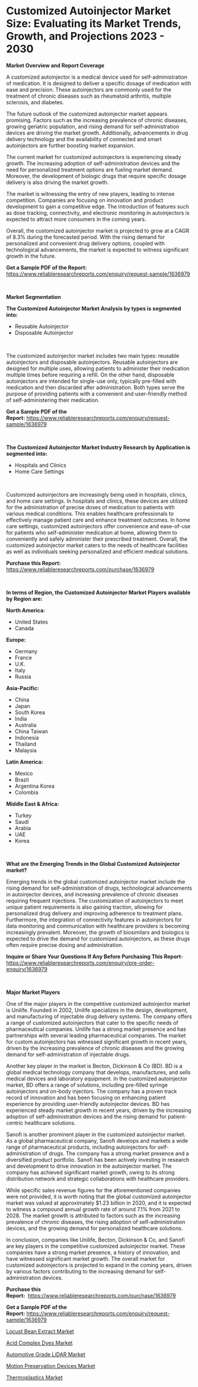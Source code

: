 <p><h1>Customized Autoinjector Market Size: Evaluating its Market Trends, Growth, and Projections 2023 - 2030</h1></p><p><strong>Market Overview and Report Coverage</strong></p>
<p><p>A customized autoinjector is a medical device used for self-administration of medication. It is designed to deliver a specific dosage of medication with ease and precision. These autoinjectors are commonly used for the treatment of chronic diseases such as rheumatoid arthritis, multiple sclerosis, and diabetes.</p><p>The future outlook of the customized autoinjector market appears promising. Factors such as the increasing prevalence of chronic diseases, growing geriatric population, and rising demand for self-administration devices are driving the market growth. Additionally, advancements in drug delivery technology and the availability of connected and smart autoinjectors are further boosting market expansion.</p><p>The current market for customized autoinjectors is experiencing steady growth. The increasing adoption of self-administration devices and the need for personalized treatment options are fueling market demand. Moreover, the development of biologic drugs that require specific dosage delivery is also driving the market growth.</p><p>The market is witnessing the entry of new players, leading to intense competition. Companies are focusing on innovation and product development to gain a competitive edge. The introduction of features such as dose tracking, connectivity, and electronic monitoring in autoinjectors is expected to attract more consumers in the coming years.</p><p>Overall, the customized autoinjector market is projected to grow at a CAGR of 8.3% during the forecasted period. With the rising demand for personalized and convenient drug delivery options, coupled with technological advancements, the market is expected to witness significant growth in the future.</p></p>
<p><strong>Get a Sample PDF of the Report:</strong> <a href="https://www.reliableresearchreports.com/enquiry/request-sample/1636979">https://www.reliableresearchreports.com/enquiry/request-sample/1636979</a></p>
<p>&nbsp;</p>
<p><strong>Market Segmentation</strong></p>
<p><strong>The Customized Autoinjector Market Analysis by types is segmented into:</strong></p>
<p><ul><li>Reusable Autoinjector</li><li>Disposable Autoinjector</li></ul></p>
<p>&nbsp;</p>
<p><p>The customized autoinjector market includes two main types: reusable autoinjectors and disposable autoinjectors. Reusable autoinjectors are designed for multiple uses, allowing patients to administer their medication multiple times before requiring a refill. On the other hand, disposable autoinjectors are intended for single-use only, typically pre-filled with medication and then discarded after administration. Both types serve the purpose of providing patients with a convenient and user-friendly method of self-administering their medication.</p></p>
<p><strong>Get a Sample PDF of the Report:</strong>&nbsp;<a href="https://www.reliableresearchreports.com/enquiry/request-sample/1636979">https://www.reliableresearchreports.com/enquiry/request-sample/1636979</a></p>
<p>&nbsp;</p>
<p><strong>The Customized Autoinjector Market Industry Research by Application is segmented into:</strong></p>
<p><ul><li>Hospitals and Clinics</li><li>Home Care Settings</li></ul></p>
<p>&nbsp;</p>
<p><p>Customized autoinjectors are increasingly being used in hospitals, clinics, and home care settings. In hospitals and clinics, these devices are utilized for the administration of precise doses of medication to patients with various medical conditions. This enables healthcare professionals to effectively manage patient care and enhance treatment outcomes. In home care settings, customized autoinjectors offer convenience and ease-of-use for patients who self-administer medication at home, allowing them to conveniently and safely administer their prescribed treatment. Overall, the customized autoinjector market caters to the needs of healthcare facilities as well as individuals seeking personalized and efficient medical solutions.</p></p>
<p><strong>Purchase this Report:</strong>&nbsp; <a href="https://www.reliableresearchreports.com/purchase/1636979">https://www.reliableresearchreports.com/purchase/1636979</a></p>
<p>&nbsp;</p>
<p><strong>In terms of Region, the Customized Autoinjector Market Players available by Region are:</strong></p>
<p>
    <p> <strong> North America: </strong>
        <ul>
            <li>United States</li>
            <li>Canada</li>
        </ul>
        </p> 
    <p> <strong> Europe: </strong>
        <ul>
            <li>Germany</li>
            <li>France</li>
            <li>U.K.</li>
            <li>Italy</li>
            <li>Russia</li>
        </ul>
        </p> 
    <p> <strong> Asia-Pacific: </strong>
        <ul>
            <li>China</li>
            <li>Japan</li>
            <li>South Korea</li>
            <li>India</li>
            <li>Australia</li>
            <li>China Taiwan</li>
            <li>Indonesia</li>
            <li>Thailand</li>
            <li>Malaysia</li>
        </ul>
        </p> 
    <p> <strong> Latin America: </strong>
        <ul>
            <li>Mexico</li>
            <li>Brazil</li>
            <li>Argentina Korea</li>
            <li>Colombia</li>
        </ul>
        </p> 
    <p> <strong> Middle East & Africa: </strong>
        <ul>
            <li>Turkey</li>
            <li>Saudi</li>
            <li>Arabia</li>
            <li>UAE</li>
            <li>Korea</li>
        </ul>
    </p>
    </p>
<p>&nbsp;</p>
<p><strong>What are the Emerging Trends in the Global Customized Autoinjector market?</strong></p>
<p><p>Emerging trends in the global customized autoinjector market include the rising demand for self-administration of drugs, technological advancements in autoinjector devices, and increasing prevalence of chronic diseases requiring frequent injections. The customization of autoinjectors to meet unique patient requirements is also gaining traction, allowing for personalized drug delivery and improving adherence to treatment plans. Furthermore, the integration of connectivity features in autoinjectors for data monitoring and communication with healthcare providers is becoming increasingly prevalent. Moreover, the growth of biosimilars and biologics is expected to drive the demand for customized autoinjectors, as these drugs often require precise dosing and administration.</p></p>
<p><strong>Inquire or Share Your Questions If Any Before Purchasing This Report</strong>- <a href="https://www.reliableresearchreports.com/enquiry/pre-order-enquiry/1636979">https://www.reliableresearchreports.com/enquiry/pre-order-enquiry/1636979</a></p>
<p>&nbsp;</p>
<p><strong>Major Market Players</strong></p>
<p><p>One of the major players in the competitive customized autoinjector market is Unilife. Founded in 2002, Unilife specializes in the design, development, and manufacturing of injectable drug delivery systems. The company offers a range of customized autoinjectors that cater to the specific needs of pharmaceutical companies. Unilife has a strong market presence and has partnerships with several leading pharmaceutical companies. The market for custom autoinjectors has witnessed significant growth in recent years, driven by the increasing prevalence of chronic diseases and the growing demand for self-administration of injectable drugs.</p><p>Another key player in the market is Becton, Dickinson & Co (BD). BD is a global medical technology company that develops, manufactures, and sells medical devices and laboratory equipment. In the customized autoinjector market, BD offers a range of solutions, including pre-filled syringe autoinjectors and on-body injectors. The company has a proven track record of innovation and has been focusing on enhancing patient experience by providing user-friendly autoinjector devices. BD has experienced steady market growth in recent years, driven by the increasing adoption of self-administration devices and the rising demand for patient-centric healthcare solutions.</p><p>Sanofi is another prominent player in the customized autoinjector market. As a global pharmaceutical company, Sanofi develops and markets a wide range of pharmaceutical products, including autoinjectors for self-administration of drugs. The company has a strong market presence and a diversified product portfolio. Sanofi has been actively investing in research and development to drive innovation in the autoinjector market. The company has achieved significant market growth, owing to its strong distribution network and strategic collaborations with healthcare providers.</p><p>While specific sales revenue figures for the aforementioned companies were not provided, it is worth noting that the global customized autoinjector market was valued at approximately $1.23 billion in 2020, and it is expected to witness a compound annual growth rate of around 7.1% from 2021 to 2028. The market growth is attributed to factors such as the increasing prevalence of chronic diseases, the rising adoption of self-administration devices, and the growing demand for personalized healthcare solutions.</p><p>In conclusion, companies like Unilife, Becton, Dickinson & Co, and Sanofi are key players in the competitive customized autoinjector market. These companies have a strong market presence, a history of innovation, and have witnessed significant market growth. The overall market for customized autoinjectors is projected to expand in the coming years, driven by various factors contributing to the increasing demand for self-administration devices.</p></p>
<p><strong>Purchase this Report:</strong>&nbsp;&nbsp;<a href="https://www.reliableresearchreports.com/purchase/1636979">https://www.reliableresearchreports.com/purchase/1636979</a></p>
<p></p>
<p><strong>Get a Sample PDF of the Report:</strong>&nbsp;<a href="https://www.reliableresearchreports.com/enquiry/request-sample/1636979">https://www.reliableresearchreports.com/enquiry/request-sample/1636979</a></p>
<p><p><a href="https://www.linkedin.com/pulse/decoding-locust-bean-extract-market-deep-dive-latest-trends-amjie/">Locust Bean Extract Market</a></p><p><a href="https://www.linkedin.com/pulse/acid-complex-dyes-market-size-growth-forecast-from-2023-ebh9e/">Acid Complex Dyes Market</a></p><p><a href="https://www.linkedin.com/pulse/automotive-grade-lidar-market-size-growth-forecast-from-2023-kbbhe/">Automotive Grade LiDAR Market</a></p><p><a href="https://medium.com/@albanamusaj1924/motion-preservation-devices-market-size-growth-forecast-2023-2030-0f6804f569fc">Motion Preservation Devices Market</a></p><p><a href="https://medium.com/@judithhoffman05/thermoplastics-market-size-growth-forecast-2023-2030-50eef6c8478b">Thermoplastics Market</a></p></p>
